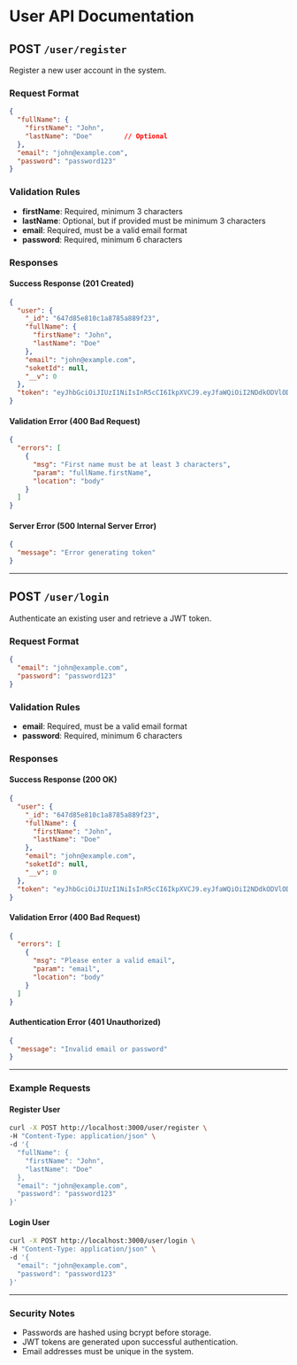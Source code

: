 # User API Documentation

## POST `/user/register`

Register a new user account in the system.

### Request Format

```json
{
  "fullName": {
    "firstName": "John",
    "lastName": "Doe"        // Optional
  },
  "email": "john@example.com",
  "password": "password123"
}
```

### Validation Rules

- **firstName**: Required, minimum 3 characters
- **lastName**: Optional, but if provided must be minimum 3 characters
- **email**: Required, must be a valid email format
- **password**: Required, minimum 6 characters

### Responses

#### Success Response (201 Created)

```json
{
  "user": {
    "_id": "647d85e810c1a8785a889f23",
    "fullName": {
      "firstName": "John",
      "lastName": "Doe"
    },
    "email": "john@example.com",
    "soketId": null,
    "__v": 0
  },
  "token": "eyJhbGciOiJIUzI1NiIsInR5cCI6IkpXVCJ9.eyJfaWQiOiI2NDdkODVlODEwYzFhODc4NWE4ODlmMjMiLCJpYXQiOjE2ODU5NTQ0NzJ9.qwertyuiopasdfghjklzxcvbnm"
}
```

#### Validation Error (400 Bad Request)

```json
{
  "errors": [
    {
      "msg": "First name must be at least 3 characters",
      "param": "fullName.firstName",
      "location": "body"
    }
  ]
}
```

#### Server Error (500 Internal Server Error)

```json
{
  "message": "Error generating token"
}
```

---

## POST `/user/login`

Authenticate an existing user and retrieve a JWT token.

### Request Format

```json
{
  "email": "john@example.com",
  "password": "password123"
}
```

### Validation Rules

- **email**: Required, must be a valid email format
- **password**: Required, minimum 6 characters

### Responses

#### Success Response (200 OK)

```json
{
  "user": {
    "_id": "647d85e810c1a8785a889f23",
    "fullName": {
      "firstName": "John",
      "lastName": "Doe"
    },
    "email": "john@example.com",
    "soketId": null,
    "__v": 0
  },
  "token": "eyJhbGciOiJIUzI1NiIsInR5cCI6IkpXVCJ9.eyJfaWQiOiI2NDdkODVlODEwYzFhODc4NWE4ODlmMjMiLCJpYXQiOjE2ODU5NTQ0NzJ9.qwertyuiopasdfghjklzxcvbnm"
}
```

#### Validation Error (400 Bad Request)

```json
{
  "errors": [
    {
      "msg": "Please enter a valid email",
      "param": "email",
      "location": "body"
    }
  ]
}
```

#### Authentication Error (401 Unauthorized)

```json
{
  "message": "Invalid email or password"
}
```

---

### Example Requests

#### Register User

```bash
curl -X POST http://localhost:3000/user/register \
-H "Content-Type: application/json" \
-d '{
  "fullName": {
    "firstName": "John",
    "lastName": "Doe"
  },
  "email": "john@example.com",
  "password": "password123"
}'
```

#### Login User

```bash
curl -X POST http://localhost:3000/user/login \
-H "Content-Type: application/json" \
-d '{
  "email": "john@example.com",
  "password": "password123"
}'
```

---

### Security Notes

- Passwords are hashed using bcrypt before storage.
- JWT tokens are generated upon successful authentication.
- Email addresses must be unique in the system.